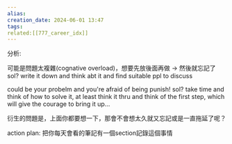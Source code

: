 ```yaml
---  
alias:  
creation_date: 2024-06-01 13:47  
tags: 
related:[[777_career_idx]]
---  
```




分析:

可能是問題太複雜(cognative overload)，想要先放後面再做 -> 然後就忘記了
sol?
write it down and think abt it and find suitable ppl to discuss


could be your probelm and you're afraid of being punish!
sol?
take time and think of how to solve it, at least think it thru and think of the first step, which will give the courage to bring it up...


衍生的問題是，上面你都要想一下，那會不會想太久就又忘記或是一直拖延了呢？


action plan:
把你每天會看的筆記有一個section記錄這個事情



